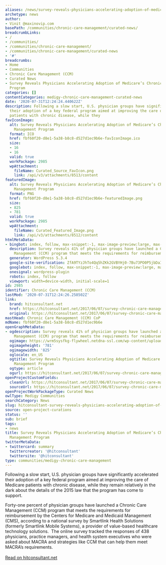 ```yaml
---
aliases: /news/survey-reveals-physicians-accelerating-adoption-of-medicares-chronic-care-management-program
archetype: news
author:
- Vinit @maxinovip.com
basePath: /communities/chronic-care-management/curated-news/
breadcrumbLinks:
- /
- /communities/
- /communities/chronic-care-management/
- /communities/chronic-care-management/curated-news
- '#'
breadcrumbs:
- Home
- Communities
- Chronic Care Management (CCM)
- Curated News
- Survey Reveals Physicians Accelerating Adoption of Medicare’s Chronic Care Management
  Program
categories: []
contentCategories: medigy-chronic-care-management-curated-news
date: '2020-07-31T12:24:24.440622Z'
description: Following a slow start, U.S. physician groups have significantly accelerated
  their adoption of a key federal program aimed at improving the care of Medicare
  patients with chronic disease, while they
favIconImage:
  alt: Survey Reveals Physicians Accelerating Adoption of Medicare’s Chronic Care
    Management Program
  format: ICO
  href: fbf60f20-d8e1-5a38-b8c8-d527d1ec9b6e-favIconImage.ico
  size:
  - 16
  - 16
  valid: true
  workPackage: 2985
  wpAttachment:
    fileName: Curated_Source_FavIcon.png
    link: /api/v3/attachments/8513/content
featuredImage:
  alt: Survey Reveals Physicians Accelerating Adoption of Medicare’s Chronic Care
    Management Program
  format: PNG
  href: fbf60f20-d8e1-5a38-b8c8-d527d1ec9b6e-featuredImage.png
  size:
  - 825
  - 781
  valid: true
  workPackage: 2985
  wpAttachment:
    fileName: Curated_Featured_Image.png
    link: /api/v3/attachments/8512/content
htmlMetaData:
- bingbot: index, follow, max-snippet:-1, max-image-preview:large, max-video-preview:-1
  description: Survey reveals 41% of physician groups have launched a Chronic Care
    Management (CCM) program that meets the requirements for reimbursement by CMS.
  generator: WordPress 5.3.4
  google-site-verification: ZfA9TYzJhTo4Qq5hZKk2GVBYHj0-7Bu73PO0P5jbDaI
  googlebot: index, follow, max-snippet:-1, max-image-preview:large, max-video-preview:-1
  onesignal: wordpress-plugin
  robots: index, follow
  viewport: width=device-width, initial-scale=1
id: 2985
identifier: Chronic Care Management (CCM)
lastMod: '2020-07-31T12:24:26.258502Z'
link:
  brand: hitconsultant.net
  href: https://hitconsultant.net/2017/06/07/survey-chronic-care-management-program/#.XyQLa4gzZdi
  original: https://hitconsultant.net/2017/06/07/survey-chronic-care-management-program/#.XyQLa4gzZdi
mastHead: Chronic Care Management (CCM) CoP
mdName: fbf60f20-d8e1-5a38-b8c8-d527d1ec9b6e
openGraphMetaData:
- ogdescription: Survey reveals 41% of physician groups have launched a Chronic Care
    Management (CCM) program that meets the requirements for reimbursement by CMS.
  ogimage: https://wrm5sysfkg-flywheel.netdna-ssl.com/wp-content/uploads/2017/06/Survey-Reveals-Physicians-Accelerating-Adoption-of-Medicare’s-Chronic-Care-Management-Program.png
  ogimageheight: '781'
  ogimagewidth: '825'
  oglocale: en_US
  ogtitle: Survey Reveals Physicians Accelerating Adoption of Medicare’s Chronic Care
    Management Program
  ogtype: article
  ogurl: https://hitconsultant.net/2017/06/07/survey-chronic-care-management-program/
openProjectCustomFields:
  cleanUrl: https://hitconsultant.net/2017/06/07/survey-chronic-care-management-program/#.XyQLa4gzZdi
  sourceUrl: https://hitconsultant.net/2017/06/07/survey-chronic-care-management-program/#.XyQLa4gzZdi
openProjectWorkPackageType: Curated News
owlType: Medigy Communities
searchCategory: News
slug: hitconsultant-survey-reveals-physicians-accelerating-adoption-of-medicares-chronic-care-management-program
source: open-project-curations
status: ''
sub: brief
tags:
- news
title: Survey Reveals Physicians Accelerating Adoption of Medicare’s Chronic Care
  Management Program
twitterMetaData:
- twittercard: summary
  twittercreator: '@hitconsultant'
  twittersite: '@hitconsultant'
type: communities/medigy-chronic-care-management
---
```


<p>Following a slow start, U.S. physician groups have significantly accelerated their adoption of a key federal program aimed at improving the care of Medicare patients with chronic disease, while they remain relatively in the dark about the details of the 2015 law that the program has come to support.&nbsp;</p><p>Forty-one percent of physician groups have launched a Chronic Care Management (CCM) program that meets the requirements for reimbursement by the Centers for Medicare and Medicaid Management (CMS), according to a national survey by Smartlink Health Solutions (formerly Smartlink Mobile Systems), a provider of value-based healthcare technology solutions. &nbsp;The online survey tracked the responses of 438 physicians, practice managers, and health system executives who were asked about MACRA and strategies like CCM that can help them meet MACRA’s requirements.<br><br><a href="https://hitconsultant.net/2017/06/07/survey-chronic-care-management-program/#.XyQLa4gzZdi">Read on hitconsultant.net</a></p>